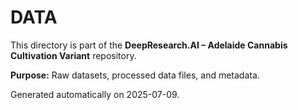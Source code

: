 # DATA

This directory is part of the **DeepResearch.AI – Adelaide Cannabis Cultivation Variant** repository.

**Purpose:** Raw datasets, processed data files, and metadata.

Generated automatically on 2025-07-09.
